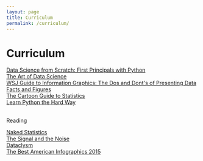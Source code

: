 ```yaml
---
layout: page
title: Curriculum
permalink: /curriculum/
---
```


<div class="home">

  <h1 class="page-heading">Curriculum</h1>

  <a href="http://smile.amazon.com/Data-Science-Scratch-Principles-Python/dp/149190142X" target="_blank">Data Science from Scratch: First Principals with Python</a>
  <br>
  <a href="https://leanpub.com/artofdatascience" target="_blank">The Art of Data Science</a>
  <br>
  <a href="http://smile.amazon.com/dp/0393347281/" target="_blank">WSJ Guide to Information Graphics: The Dos and Dont's of Presenting Data Facts and Figures</a>
  <br>
  <a href="http://smile.amazon.com/Cartoon-Guide-Statistics-Larry-Gonick/dp/0062731025/" target="_blank">The Cartoon Guide to Statistics</a>
  <br>
  <a href="http://learnpythonthehardway.org/book/" target="_blank">Learn Python the Hard Way</a>
  <br><br>

  <p>Reading</p>
  <a href="http://smile.amazon.com/Naked-Statistics-Stripping-Dread-Data/dp/039334777X" target="_blank">Naked Statistics</a>
  <br>
  <a href="http://smile.amazon.com/The-Signal-Noise-Predictions-Fail-but/dp/0143125087" target="_blank">The Signal and the Noise</a>
  <br>
  <a href="http://smile.amazon.com/Dataclysm-Identity--What-Online-Offline-Selves/dp/0385347391" target="_blank">Dataclysm</a>
  <br>
  <a href="http://smile.amazon.com/Best-American-Infographics-2015/dp/0544542703" target="_blank">The Best American Infographics 2015 </a>

</div>

